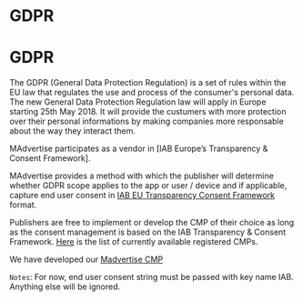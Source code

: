 # GDPR

# GDPR

The GDPR (General Data Protection Regulation) is a set of rules within the EU law that regulates the use and process of the consumer's personal data.
The new General Data Protection Regulation law will apply in Europe starting 25th May 2018. It will provide the custumers with more protection over their personal informations by making companies more responsable about the way they interact them.

MAdvertise participates as a vendor in [IAB Europe’s Transparency & Consent Framework].

MAdvertise provides a method with which the publisher will determine whether GDPR scope applies to the app or user / device and if applicable, capture end user consent in [IAB EU Transparency Consent Framework] format.

Publishers are free to implement or develop the CMP of their choice as long as the consent management is based on the IAB Transparency & Consent Framework. [Here] is the list of currently available registered CMPs.

We have developed our [Madvertise CMP]


`Notes`:  For now, end user consent string must be passed with key name IAB. Anything else will be ignored.

[IAB EU Transparency Consent Framework]: http://advertisingconsent.eu/
[Here]: https://advertisingconsent.eu/cmp-list/
[IAB Europe’s Transparency & Consent Framework.]:https://advertisingconsent.eu/vendors-list/
[Madvertise CMP]:https://bitbucket.org/mngcorp/madvertise-gdpr-cmp-ios/src